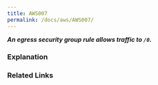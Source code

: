 ```yaml
---
title: AWS007
permalink: /docs/aws/AWS007/
---
```


***An egress security group rule allows traffic to `/0`.***

### Explanation






### Related Links


